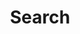 ---
title: "Search"
layout: "search"
url: "/search/"
summary: "search"
placeholder: "placeholder text in search input box"
--- 